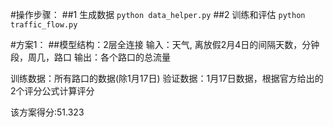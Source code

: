 #操作步骤：
##1 生成数据
`python data_helper.py`
##2 训练和评估
`python traffic_flow.py`

#方案1：
##模型结构：2层全连接
输入：天气, 离放假2月4日的间隔天数，分钟段，周几，路口
输出：各个路口的总流量

训练数据：所有路口的数据(除1月17日)
验证数据：1月17日数据，根据官方给出的2个评分公式计算评分

该方案得分:51.323